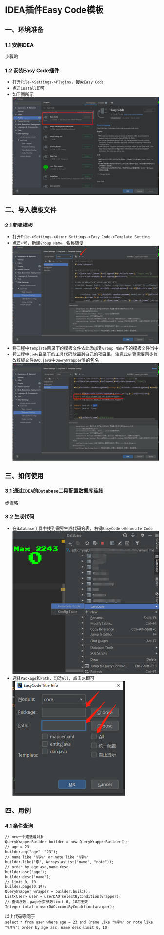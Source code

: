 # IDEA插件Easy Code模板

## 一、环境准备
### 1.1 安装IDEA
步骤略
### 1.2 安装Easy Code插件
* 打开`File->Settings->Plugins`，搜索`Easy Code`
* 点击`install`即可
* 如下图所示
![install](img/install.png)

## 二、导入模板文件
### 2.1 新建模板
* 打开`File->Settings->Other Settings->Easy Code->Template Setting`
* 点击`+`号，新建`Group Name`，名称随便
![group](img/group.png)
* 将工程中`template`目录下的模板文件依此添加到`Group Name`下的模板文件当中
* 将工程中`code`目录下的工具代码放置到自己的项目里，注意此步骤需要同步修改模板文件`DAO.java`中`QueryWrapper`类的包名
![package](img/package.png)

## 三、如何使用
### 3.1 通过`IDEA`的`Database`工具配置数据库连接
步骤略

### 3.2 生成代码
* 在`database`工具中找到需要生成代码的表，右键`EasyCode->Generate Code`
![database](img/database.png)
* 选择`Package`和`Path`，勾选`All`，点击`OK`即可
![setting](img/setting.png)

## 四、用例
### 4.1 条件查询
```
// new一个建造着对象
QueryWrapperBuilder builder = new QueryWrapperBuilder();
// age = 23
builder.eq("age", "23");
// name like "%李%" or note like "%李%"
builder.like("李", Arrays.asList("name", "note"));
// order by age asc,name desc
builder.asc("age");
builder.desc("name");
// limit 0, 10
builder.page(0,10);
QueryWrapper wrapper = builder.build();
List<User> user = userDAO.selectByCondition(wrapper);
// 查询总数，page分页参数limit 0, 10将无效
Integer total = userDAO.countByCondition(wrapper);
```
以上代码等同于  
`select * from user where age = 23 and (name like "%李%" or note like "%李%") order by age asc, name desc limit 0, 10`